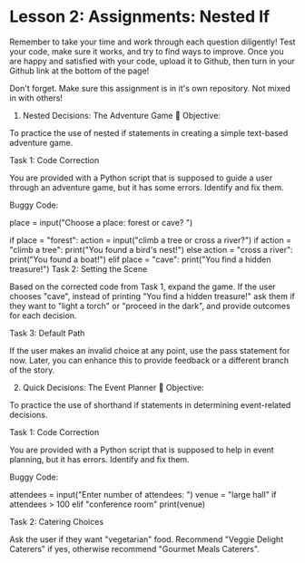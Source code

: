 # Lesson 2: Assignments: Nested If

Remember to take your time and work through each question diligently! Test your code, make sure it works, and try to find ways to improve. Once you are happy and satisfied with your code, upload it to Github, then turn in your Github link at the bottom of the page!

Don't forget. Make sure this assignment is in it's own repository. Not mixed in with others!

1. Nested Decisions: The Adventure Game 🏰
Objective:

To practice the use of nested if statements in creating a simple text-based adventure game.

Task 1: Code Correction

You are provided with a Python script that is supposed to guide a user through an adventure game, but it has some errors. Identify and fix them.

Buggy Code:

place = input("Choose a place: forest or cave? ")

if place = "forest":
    action = input("climb a tree or cross a river?")
    if action = "climb a tree":
        print("You found a bird's nest!")
    else action = "cross a river":
        print("You found a boat!")
elif place = "cave":
    print("You find a hidden treasure!")
Task 2: Setting the Scene

Based on the corrected code from Task 1, expand the game. If the user chooses "cave", instead of printing "You find a hidden treasure!" ask them if they want to "light a torch" or "proceed in the dark", and provide outcomes for each decision.

Task 3: Default Path

If the user makes an invalid choice at any point, use the pass statement for now. Later, you can enhance this to provide feedback or a different branch of the story.

2. Quick Decisions: The Event Planner 🎉
Objective:

To practice the use of shorthand if statements in determining event-related decisions.

Task 1: Code Correction

You are provided with a Python script that is supposed to help in event planning, but it has errors. Identify and fix them.

Buggy Code:

attendees = input("Enter number of attendees: ")
venue = "large hall" if attendees > 100 elif "conference room"
print(venue)



Task 2: Catering Choices

Ask the user if they want "vegetarian" food. Recommend "Veggie Delight Caterers" if yes, otherwise recommend "Gourmet Meals Caterers".

